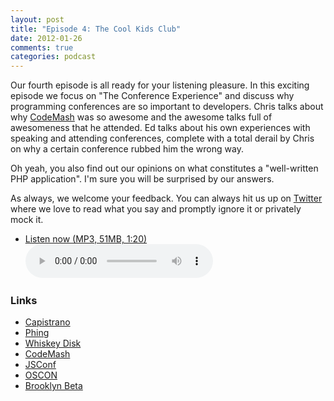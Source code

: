 ```yaml
---
layout: post
title: "Episode 4: The Cool Kids Club"
date: 2012-01-26
comments: true
categories: podcast
---
```


Our fourth episode is all ready for your listening pleasure. In this exciting episode we focus on "The Conference Experience" and discuss why programming conferences are so important to developers. Chris talks about why [CodeMash](http://codemash.org) was so awesome and the awesome talks full of awesomeness that he attended. Ed talks about his own experiences with speaking and attending conferences, complete with a total derail by Chris on why a certain conference rubbed him the wrong way.

Oh yeah, you also find out our opinions on what constitutes a "well-written PHP application". I'm sure you will be surprised by our answers.

As always, we welcome your feedback. You can always hit us up on [Twitter](https://twitter.com/devhell) where we love to read what you say and promptly ignore it or privately mock it. 

* <a href="http://devhell.s3.amazonaws.com/ep4-64mono.mp3" rel="enclosure">Listen now (MP3, 51MB, 1:20)</a>    
	<audio controls src="http://devhell.s3.amazonaws.com/ep4-64mono.mp3">

### Links

* [Capistrano](https://github.com/capistrano/capistrano/wiki)
* [Phing](http://www.phing.info/trac)
* [Whiskey Disk](https://github.com/flogic/whiskey_disk)
* [CodeMash](http://codemash.org)
* [JSConf](http://jsconf.us)
* [OSCON](http://oscon.com)
* [Brooklyn Beta](http://brooklynbeta.org/)

